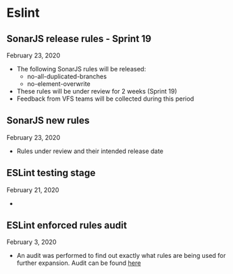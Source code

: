 # Eslint

## SonarJS release rules - Sprint 19

February 23, 2020

- The following SonarJS rules will be released:
  - no-all-duplicated-branches
  - no-element-overwrite
- These rules will be under review for 2 weeks (Sprint 19)
- Feedback from VFS teams will be collected during this period

## SonarJS new rules

February 23, 2020

- Rules under review and their intended release date

## ESLint testing stage

February 21, 2020

-

## ESLint enforced rules audit

February 3, 2020

- An audit was performed to find out exactly what rules are being used for further expansion. Audit can be found [here](eslint/eslint-enforced-rules.md)
